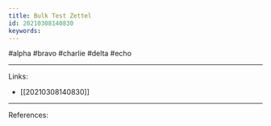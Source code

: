 ```yaml
---
title: Bulk Test Zettel
id: 20210308140830
keywords:
---
```

#alpha #bravo #charlie #delta #echo

---
Links:

- [[20210308140830]]

---
References:

